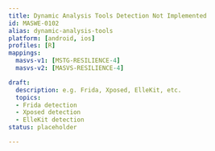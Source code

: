 ```yaml
---
title: Dynamic Analysis Tools Detection Not Implemented
id: MASWE-0102
alias: dynamic-analysis-tools
platform: [android, ios]
profiles: [R]
mappings:
  masvs-v1: [MSTG-RESILIENCE-4]
  masvs-v2: [MASVS-RESILIENCE-4]

draft:
  description: e.g. Frida, Xposed, ElleKit, etc.
  topics:
  - Frida detection
  - Xposed detection
  - ElleKit detection
status: placeholder

---
```


